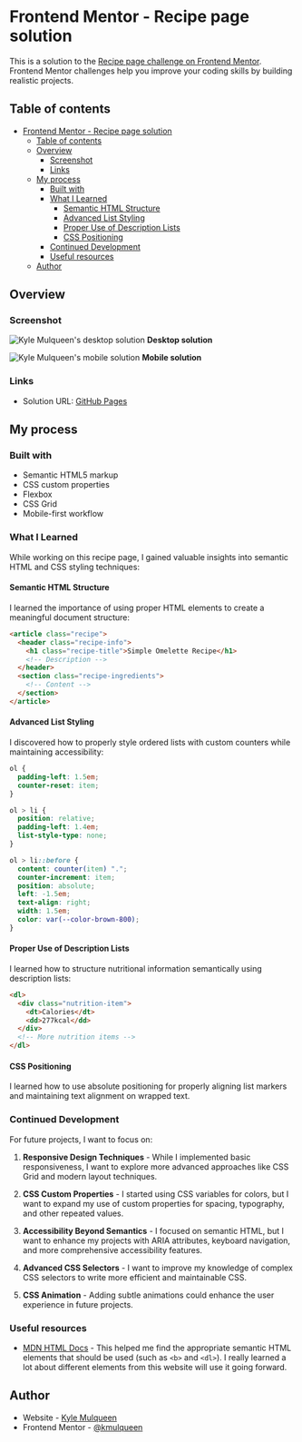 # Frontend Mentor - Recipe page solution

This is a solution to the [Recipe page challenge on Frontend Mentor](https://www.frontendmentor.io/challenges/recipe-page-KiTsR8QQKm). Frontend Mentor challenges help you improve your coding skills by building realistic projects.

## Table of contents

- [Frontend Mentor - Recipe page solution](#frontend-mentor---recipe-page-solution)
  - [Table of contents](#table-of-contents)
  - [Overview](#overview)
    - [Screenshot](#screenshot)
    - [Links](#links)
  - [My process](#my-process)
    - [Built with](#built-with)
    - [What I Learned](#what-i-learned)
      - [Semantic HTML Structure](#semantic-html-structure)
      - [Advanced List Styling](#advanced-list-styling)
      - [Proper Use of Description Lists](#proper-use-of-description-lists)
      - [CSS Positioning](#css-positioning)
    - [Continued Development](#continued-development)
    - [Useful resources](#useful-resources)
  - [Author](#author)

## Overview

### Screenshot

![Kyle Mulqueen's desktop solution](./assets/images/kyle-solution-desktop.png)
**Desktop solution**

![Kyle Mulqueen's mobile solution](./assets/images/kyle-solution-mobile.png)
**Mobile solution**

### Links

- Solution URL: [GitHub Pages](https://kmulqueen.github.io/recipe-page-challenge/)

## My process

### Built with

- Semantic HTML5 markup
- CSS custom properties
- Flexbox
- CSS Grid
- Mobile-first workflow

### What I Learned

While working on this recipe page, I gained valuable insights into semantic HTML and CSS styling techniques:

#### Semantic HTML Structure

I learned the importance of using proper HTML elements to create a meaningful document structure:

```html
<article class="recipe">
  <header class="recipe-info">
    <h1 class="recipe-title">Simple Omelette Recipe</h1>
    <!-- Description -->
  </header>
  <section class="recipe-ingredients">
    <!-- Content -->
  </section>
</article>
```

#### Advanced List Styling

I discovered how to properly style ordered lists with custom counters while maintaining accessibility:

```css
ol {
  padding-left: 1.5em;
  counter-reset: item;
}

ol > li {
  position: relative;
  padding-left: 1.4em;
  list-style-type: none;
}

ol > li::before {
  content: counter(item) ".";
  counter-increment: item;
  position: absolute;
  left: -1.5em;
  text-align: right;
  width: 1.5em;
  color: var(--color-brown-800);
}
```

#### Proper Use of Description Lists

I learned how to structure nutritional information semantically using description lists:

```html
<dl>
  <div class="nutrition-item">
    <dt>Calories</dt>
    <dd>277kcal</dd>
  </div>
  <!-- More nutrition items -->
</dl>
```

#### CSS Positioning

I learned how to use absolute positioning for properly aligning list markers and maintaining text alignment on wrapped text.

### Continued Development

For future projects, I want to focus on:

1. **Responsive Design Techniques** - While I implemented basic responsiveness, I want to explore more advanced approaches like CSS Grid and modern layout techniques.

2. **CSS Custom Properties** - I started using CSS variables for colors, but I want to expand my use of custom properties for spacing, typography, and other repeated values.

3. **Accessibility Beyond Semantics** - I focused on semantic HTML, but I want to enhance my projects with ARIA attributes, keyboard navigation, and more comprehensive accessibility features.

4. **Advanced CSS Selectors** - I want to improve my knowledge of complex CSS selectors to write more efficient and maintainable CSS.

5. **CSS Animation** - Adding subtle animations could enhance the user experience in future projects.

### Useful resources

- [MDN HTML Docs](https://developer.mozilla.org/en-US/docs/Web/HTML) - This helped me find the appropriate semantic HTML elements that should be used (such as `<b>` and `<dl>`). I really learned a lot about different elements from this website will use it going forward.

## Author

- Website - [Kyle Mulqueen](https://kmulqueen.github.io/portfolio-2025/)
- Frontend Mentor - [@kmulqueen](https://www.frontendmentor.io/profile/kmulqueen)
